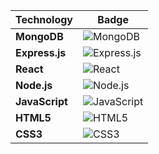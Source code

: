 | Technology     | Badge                                                                                                               |
| -------------- | ------------------------------------------------------------------------------------------------------------------- |
| **MongoDB**    | ![MongoDB](https://img.shields.io/badge/MongoDB-4EA94B?style=for-the-badge\&logo=mongodb\&logoColor=white)          |
| **Express.js** | ![Express.js](https://img.shields.io/badge/Express.js-000000?style=for-the-badge\&logo=express\&logoColor=white)    |
| **React**      | ![React](https://img.shields.io/badge/React-20232A?style=for-the-badge\&logo=react\&logoColor=61DAFB)               |
| **Node.js**    | ![Node.js](https://img.shields.io/badge/Node.js-339933?style=for-the-badge\&logo=nodedotjs\&logoColor=white)        |
| **JavaScript** | ![JavaScript](https://img.shields.io/badge/JavaScript-F7DF1E?style=for-the-badge\&logo=javascript\&logoColor=black) |
| **HTML5**      | ![HTML5](https://img.shields.io/badge/HTML5-E34F26?style=for-the-badge\&logo=html5\&logoColor=white)                |
| **CSS3**       | ![CSS3](https://img.shields.io/badge/CSS3-1572B6?style=for-the-badge\&logo=css3\&logoColor=white)                   |

